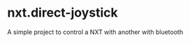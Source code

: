 nxt.direct-joystick
===================

A simple project to control a NXT with another with bluetooth
